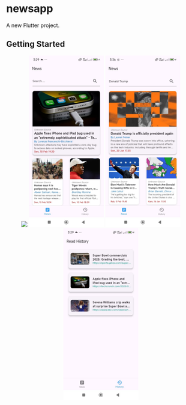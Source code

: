 # newsapp

A new Flutter project.

## Getting Started

<p align="center">
  <img src="assets/ss/splash_screen.jpg" width="200">
  <img src="assets/ss/news.jpg" width="200">
  <img src="assets/ss/search.jpg" width="200">
  <img src="assets/ss/read_history.jpg" width="200">
</p>


